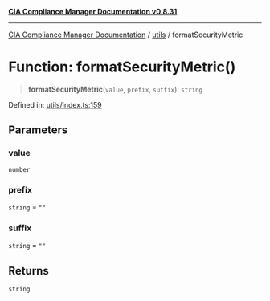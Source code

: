 [**CIA Compliance Manager Documentation v0.8.31**](../../README.md)

***

[CIA Compliance Manager Documentation](../../modules.md) / [utils](../README.md) / formatSecurityMetric

# Function: formatSecurityMetric()

> **formatSecurityMetric**(`value`, `prefix`, `suffix`): `string`

Defined in: [utils/index.ts:159](https://github.com/Hack23/cia-compliance-manager/blob/85c025371255f412469ec0119911b7cb143a6212/src/utils/index.ts#L159)

## Parameters

### value

`number`

### prefix

`string` = `""`

### suffix

`string` = `""`

## Returns

`string`
